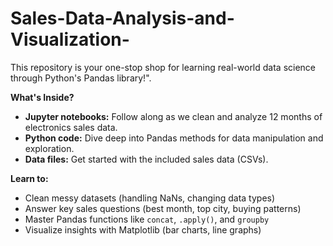 # Sales-Data-Analysis-and-Visualization-
This repository is your one-stop shop for learning real-world data science through Python's Pandas library!".

**What's Inside?**

* **Jupyter notebooks:** Follow along as we clean and analyze 12 months of electronics sales data.
* **Python code:** Dive deep into Pandas methods for data manipulation and exploration.
* **Data files:** Get started with the included sales data (CSVs).

**Learn to:**

* Clean messy datasets (handling NaNs, changing data types)
* Answer key sales questions (best month, top city, buying patterns)
* Master Pandas functions like `concat`, `.apply()`, and `groupby`
* Visualize insights with Matplotlib (bar charts, line graphs)


